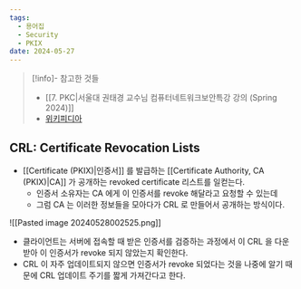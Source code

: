 ```yaml
---
tags:
  - 용어집
  - Security
  - PKIX
date: 2024-05-27
---
```

> [!info]- 참고한 것들
> - [[7. PKC|서울대 권태경 교수님 컴퓨터네트워크보안특강 강의 (Spring 2024)]]
> - [위키피디아](https://en.wikipedia.org/wiki/Certificate_revocation_list)

## CRL: Certificate Revocation Lists

- [[Certificate (PKIX)|인증서]] 를 발급하는 [[Certificate Authority, CA (PKIX)|CA]] 가 공개하는 revoked certificate 리스트를 일컫는다.
	- 인증서 소유자는 CA 에게 이 인증서를 revoke 해달라고 요청할 수 있는데
	- 그럼 CA 는 이러한 정보들을 모아다가 CRL 로 만들어서 공개하는 방식이다.

![[Pasted image 20240528002525.png]]

- 클라이언트는 서버에 접속할 때 받은 인증서를 검증하는 과정에서 이 CRL 을 다운받아 이 인증서가 revoke 되지 않았는지 확인한다.
- CRL 이 자주 업데이트되지 않으면 인증서가 revoke 되었다는 것을 나중에 알기 때문에 CRL 업데이트 주기를 짧게 가져간다고 한다.